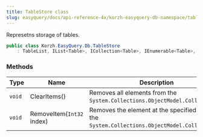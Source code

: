 ```yaml
---
title: TableStore class
slug: easyquery/docs/api-reference-4x/korzh-easyquery-db-namespace/tablestore-class
---
```



Represetns storage of tables.
```csharp
public class Korzh.EasyQuery.Db.TableStore
    : TableList, IList<Table>, ICollection<Table>, IEnumerable<Table>, IEnumerable, IList, ICollection, IReadOnlyList<Table>, IReadOnlyCollection<Table>

```

### Methods

| Type | Name | Description | 
| --- | --- | --- | 
| `void` | ClearItems() | Removes all elements from the `System.Collections.ObjectModel.Collection`. | 
| `void` | RemoveItem(`Int32` index) | Removes the element at the specified index of the `System.Collections.ObjectModel.Collection'1`. |